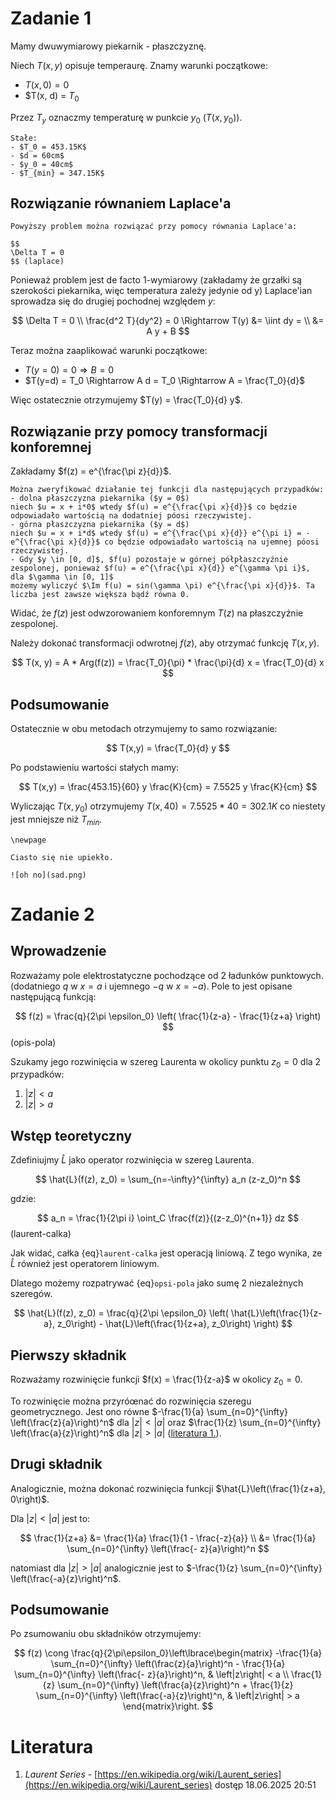 # Zadanie 1

Mamy dwuwymiarowy piekarnik - płaszczyznę.

Niech $T(x,y)$ opisuje temperaurę.
Znamy warunki początkowe:
- $T(x, 0) = 0$
- $T(x, d) = $T_0$

Przez $T_y$ oznaczmy temperaturę w punkcie $y_0$ ($T(x, y_0)$).

```{note}
Stałe:
- $T_0 = 453.15K$
- $d = 60cm$
- $y_0 = 40cm$
- $T_{min} = 347.15K$
```

## Rozwiązanie równaniem Laplace'a

```{admonition} Równanie Laplace'a
Powyższy problem można rozwiązać przy pomocy równania Laplace'a:

$$
\Delta T = 0
$$ (laplace)
```

Ponieważ problem jest de facto 1-wymiarowy (zakładamy że grzałki są szerokości piekarnika, więc temperatura zależy jedynie od y)
Laplace'ian sprowadza się do drugiej pochodnej względem $y$:

$$
\Delta T = 0 \\
\frac{d^2 T}{dy^2} = 0 \Rightarrow T(y) &= \iint dy = \\
&= A y + B
$$

Teraz można zaaplikować warunki początkowe:
- $T(y=0) = 0 \Rightarrow B = 0$
- $T(y=d) = T_0 \Rightarrow A d = T_0 \Rightarrow A = \frac{T_0}{d}$

Więc ostatecznie otrzymujemy $T(y) = \frac{T_0}{d} y$.

## Rozwiązanie przy pomocy transformacji konforemnej

Zakładamy $f(z) = e^{\frac{\pi z}{d}}$.

```{tip}
Można zweryfikować działanie tej funkcji dla następujących przypadków:
- dolna płaszczyzna piekarnika ($y = 0$)
niech $u = x + i*0$ wtedy $f(u) = e^{\frac{\pi x}{d}}$ co będzie odpowiadało wartością na dodatniej póosi rzeczywistej.
- górna płaszczyzna piekarnika ($y = d$)
niech $u = x + i*d$ wtedy $f(u) = e^{\frac{\pi x}{d}} e^{\pi i} = -e^{\frac{\pi x}{d}}$ co będzie odpowiadało wartością na ujemnej póosi rzeczywistej.
- Gdy $y \in [0, d]$, $f(u) pozostaje w górnej półpłaszczyźnie zespolonej, ponieważ $f(u) = e^{\frac{\pi x}{d}} e^{\gamma \pi i}$, dla $\gamma \in [0, 1]$
możemy wyliczyć $\Im f(u) = sin(\gamma \pi) e^{\frac{\pi x}{d}}$. Ta liczba jest zawsze większa bądź równa 0.
```

Widać, że $f(z)$ jest odwzorowaniem konforemnym $T(z)$ na płaszczyźnie zespolonej.

Należy dokonać transformacji odwrotnej $f(z)$, aby otrzymać funkcję $T(x,y)$.

$$
T(x, y) = A * Arg(f(z)) = \frac{T_0}{\pi} * \frac{\pi}{d} x = \frac{T_0}{d} x
$$

## Podsumowanie

Ostatecznie w obu metodach otrzymujemy to samo rozwiązanie:

$$
T(x,y) = \frac{T_0}{d} y
$$

Po podstawieniu wartości stałych mamy:

$$
T(x,y) = \frac{453.15}{60} y \frac{K}{cm} = 7.5525 y \frac{K}{cm}
$$

Wyliczając $T(x, y_0)$ otrzymujemy $T(x, 40) = 7.5525 * 40 = 302.1 K$ co niestety jest mniejsze niż $T_{min}$.

```{raw} latex
\newpage
```

```{admonition} Wniosek
Ciasto się nie upiekło.

![oh no](sad.png)
```

# Zadanie 2

## Wprowadzenie

Rozważamy pole elektrostatyczne pochodzące od 2 ładunków punktowych.
(dodatniego $q$ w $x=a$ i ujemnego $-q$ w $x=-a$). Pole to jest opisane następującą funkcją:

$$
f(z) = \frac{q}{2\pi \epsilon_0} \left( \frac{1}{z-a} - \frac{1}{z+a} \right)
$$ (opis-pola)

Szukamy jego rozwinięcia w szereg Laurenta w okolicy punktu $z_0=0$
dla 2 przypadków:

1. $\left|z\right| < a$
2. $\left|z\right| > a$

## Wstęp teoretyczny

Zdefiniujmy $\hat{L}$ jako operator rozwinięcia w szereg Laurenta.

$$
\hat{L}(f(z), z_0) = \sum_{n=-\infty}^{\infty} a_n (z-z_0)^n
$$

gdzie:

$$
a_n = \frac{1}{2\pi i} \oint_C \frac{f(z)}{(z-z_0)^{n+1}} dz
$$ (laurent-calka)

Jak widać, całka {eq}`laurent-calka` jest operacją liniową.
Z tego wynika, ze $\hat{L}$ również jest operatorem liniowym.

Dlatego możemy rozpatrywać {eq}`opsi-pola` jako sumę 2 niezależnych szeregów.

$$
\hat{L}(f(z), z_0) = \frac{q}{2\pi \epsilon_0} \left( \hat{L}\left(\frac{1}{z-a}, z_0\right) - \hat{L}\left(\frac{1}{z+a}, z_0\right) \right)
$$

## Pierwszy składnik

Rozważamy rozwinięcie funkcji $f(x) = \frac{1}{z-a}$ w okolicy $z_0 = 0$.

To rozwinięcie można przyróœnać do rozwinięcia szeregu geometrycznego. Jest ono równe
$-\frac{1}{a} \sum_{n=0}^{\infty} \left(\frac{z}{a}\right)^n$ dla $\left|z\right| < \left|a\right|$
oraz $\frac{1}{z} \sum_{n=0}^{\infty} \left(\frac{a}{z}\right)^n$ dla $\left|z\right| > \left|a\right|$ ([literatura 1.](#literatura)).

## Drugi składnik

Analogicznie, można dokonać rozwinięcia funkcji $\hat{L}\left(\frac{1}{z+a}, 0\right)$.

Dla $\left|z\right| < \left|a\right|$ jest to:

$$
\frac{1}{z+a} &= \frac{1}{a} \frac{1}{1 - \frac{-z}{a}} \\
&= \frac{1}{a} \sum_{n=0}^{\infty} \left(\frac{- z}{a}\right)^n
$$

natomiast dla $\left|z\right| > \left|a\right|$ analogicznie jest to $-\frac{1}{z} \sum_{n=0}^{\infty} \left(\frac{-a}{z}\right)^n$.

## Podsumowanie

Po zsumowaniu obu składników otrzymujemy:

$$
f(z) \cong \frac{q}{2\pi\epsilon_0}\left\lbrace\begin{matrix}
-\frac{1}{a} \sum_{n=0}^{\infty} \left(\frac{z}{a}\right)^n - \frac{1}{a} \sum_{n=0}^{\infty} \left(\frac{- z}{a}\right)^n, & \left|z\right| < a \\
\frac{1}{z} \sum_{n=0}^{\infty} \left(\frac{a}{z}\right)^n + \frac{1}{z} \sum_{n=0}^{\infty} \left(\frac{-a}{z}\right)^n, & \left|z\right| > a
\end{matrix}\right.
$$

# Literatura

1. _Laurent Series_ - [https://en.wikipedia.org/wiki/Laurent_series](https://en.wikipedia.org/wiki/Laurent_series) dostęp 18.06.2025 20:51
